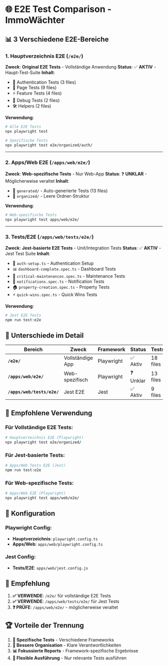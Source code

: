 # 🌐 E2E Test Comparison - ImmoWächter

## 📊 **3 Verschiedene E2E-Bereiche**

### 1. **Hauptverzeichnis E2E** (`/e2e/`)
**Zweck**: **Original E2E Tests** - Vollständige Anwendung
**Status**: ✅ **AKTIV** - Haupt-Test-Suite
**Inhalt**: 
- 🔐 Authentication Tests (3 files)
- 📄 Page Tests (9 files) 
- ⚡ Feature Tests (4 files)
- 🐛 Debug Tests (2 files)
- 🛠️ Helpers (2 files)

**Verwendung**:
```bash
# Alle E2E Tests
npx playwright test

# Spezifische Tests
npx playwright test e2e/organized/auth/
```

---

### 2. **Apps/Web E2E** (`/apps/web/e2e/`)
**Zweck**: **Web-spezifische Tests** - Nur Web-App
**Status**: ❓ **UNKLAR** - Möglicherweise veraltet
**Inhalt**:
- 📁 `generated/` - Auto-generierte Tests (13 files)
- 📁 `organized/` - Leere Ordner-Struktur

**Verwendung**:
```bash
# Web-spezifische Tests
npx playwright test apps/web/e2e/
```

---

### 3. **Tests/E2E** (`/apps/web/tests/e2e/`)
**Zweck**: **Jest-basierte E2E Tests** - Unit/Integration Tests
**Status**: ✅ **AKTIV** - Jest Test Suite
**Inhalt**:
- 🔐 `auth-setup.ts` - Authentication Setup
- 📊 `dashboard-complete.spec.ts` - Dashboard Tests
- 🔧 `critical-maintenances.spec.ts` - Maintenance Tests
- 🔔 `notifications.spec.ts` - Notification Tests
- 🏠 `property-creation.spec.ts` - Property Tests
- ⚡ `quick-wins.spec.ts` - Quick Wins Tests

**Verwendung**:
```bash
# Jest E2E Tests
npm run test:e2e
```

## 🎯 **Unterschiede im Detail**

| Bereich | Zweck | Framework | Status | Tests |
|---------|-------|------------|--------|-------|
| **`/e2e/`** | Vollständige App | Playwright | ✅ Aktiv | 18 files |
| **`/apps/web/e2e/`** | Web-spezifisch | Playwright | ❓ Unklar | 13 files |
| **`/apps/web/tests/e2e/`** | Jest E2E | Jest | ✅ Aktiv | 9 files |

## 🚀 **Empfohlene Verwendung**

### **Für Vollständige E2E Tests:**
```bash
# Hauptverzeichnis E2E (Playwright)
npx playwright test e2e/organized/
```

### **Für Jest-basierte Tests:**
```bash
# Apps/Web Tests E2E (Jest)
npm run test:e2e
```

### **Für Web-spezifische Tests:**
```bash
# Apps/Web E2E (Playwright)
npx playwright test apps/web/e2e/
```

## 🔧 **Konfiguration**

### **Playwright Config:**
- **Hauptverzeichnis**: `playwright.config.ts`
- **Apps/Web**: `apps/web/playwright.config.ts`

### **Jest Config:**
- **Tests/E2E**: `apps/web/jest.config.js`

## 🎯 **Empfehlung**

1. **✅ VERWENDE**: `/e2e/` für vollständige E2E Tests
2. **✅ VERWENDE**: `/apps/web/tests/e2e/` für Jest Tests
3. **❓ PRÜFE**: `/apps/web/e2e/` - möglicherweise veraltet

## 🏆 **Vorteile der Trennung**

1. **🎯 Spezifische Tests** - Verschiedene Frameworks
2. **🔧 Bessere Organisation** - Klare Verantwortlichkeiten
3. **📊 Fokussierte Reports** - Framework-spezifische Ergebnisse
4. **🚀 Flexible Ausführung** - Nur relevante Tests ausführen
